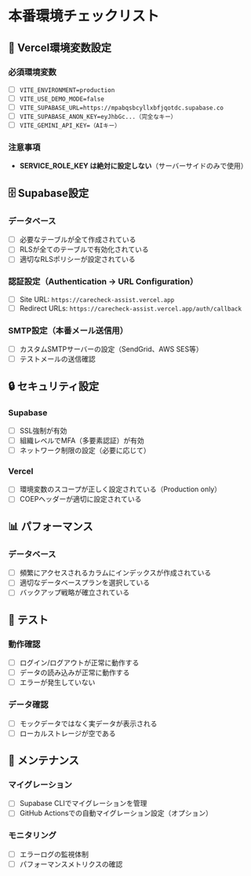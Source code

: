 # 本番環境チェックリスト

## 🔐 Vercel環境変数設定

### 必須環境変数
- [ ] `VITE_ENVIRONMENT=production`
- [ ] `VITE_USE_DEMO_MODE=false`
- [ ] `VITE_SUPABASE_URL=https://mpabqsbcyllxbfjqotdc.supabase.co`
- [ ] `VITE_SUPABASE_ANON_KEY=eyJhbGc...（完全なキー）`
- [ ] `VITE_GEMINI_API_KEY=（AIキー）`

### 注意事項
- **SERVICE_ROLE_KEY は絶対に設定しない**（サーバーサイドのみで使用）

## 🗄️ Supabase設定

### データベース
- [ ] 必要なテーブルが全て作成されている
- [ ] RLSが全てのテーブルで有効化されている
- [ ] 適切なRLSポリシーが設定されている

### 認証設定（Authentication → URL Configuration）
- [ ] Site URL: `https://carecheck-assist.vercel.app`
- [ ] Redirect URLs: `https://carecheck-assist.vercel.app/auth/callback`

### SMTP設定（本番メール送信用）
- [ ] カスタムSMTPサーバーの設定（SendGrid、AWS SES等）
- [ ] テストメールの送信確認

## 🔒 セキュリティ設定

### Supabase
- [ ] SSL強制が有効
- [ ] 組織レベルでMFA（多要素認証）が有効
- [ ] ネットワーク制限の設定（必要に応じて）

### Vercel
- [ ] 環境変数のスコープが正しく設定されている（Production only）
- [ ] COEPヘッダーが適切に設定されている

## 📊 パフォーマンス

### データベース
- [ ] 頻繁にアクセスされるカラムにインデックスが作成されている
- [ ] 適切なデータベースプランを選択している
- [ ] バックアップ戦略が確立されている

## 🧪 テスト

### 動作確認
- [ ] ログイン/ログアウトが正常に動作する
- [ ] データの読み込みが正常に動作する
- [ ] エラーが発生していない

### データ確認
- [ ] モックデータではなく実データが表示される
- [ ] ローカルストレージが空である

## 📝 メンテナンス

### マイグレーション
- [ ] Supabase CLIでマイグレーションを管理
- [ ] GitHub Actionsでの自動マイグレーション設定（オプション）

### モニタリング
- [ ] エラーログの監視体制
- [ ] パフォーマンスメトリクスの確認